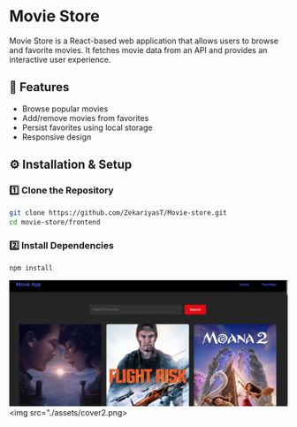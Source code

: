 # Movie Store

Movie Store is a React-based web application that allows users to browse and favorite movies. It fetches movie data from an API and provides an interactive user experience.

## 🚀 Features

- Browse popular movies
- Add/remove movies from favorites
- Persist favorites using local storage
- Responsive design

## ⚙️ Installation & Setup

### 1️⃣ Clone the Repository

```sh
git clone https://github.com/ZekariyasT/Movie-store.git
cd movie-store/frontend
```

### 2️⃣ Install Dependencies

```sh
npm install
```

<img src="./assets/cover1.png"><br/>
<img src="./assets/cover2.png>
